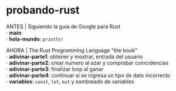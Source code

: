 # probando-rust

ANTES | Siguiendo la guia de Google para Rust<br>
· <b>main</b><br>
· <b>hola-mundo</b>: `println!`<br>
    
AHORA | The Rust Programming Language "the book"<br>
· <b>adivinar-parte1</b>: obtener y mostrar, entrada del usuario<br>
· <b>adivinar-parte2</b>: crear numero al azar y comprobar coincidencias<br>
· <b>adivinar-parte3</b>: finalizar loop al ganar<br>
· <b>adivinar-parte4</b>: continuar si se ingresa un tipo de dato incorrecto<br>
· <b>variables</b>: `const`, `let`, `mut` y sombreado de variables<br>
